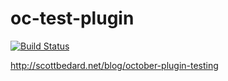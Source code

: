 # oc-test-plugin

[![Build Status](https://travis-ci.org/scottbedard/oc-test-plugin.svg?branch=master)](https://travis-ci.org/scottbedard/oc-test-plugin)

http://scottbedard.net/blog/october-plugin-testing
